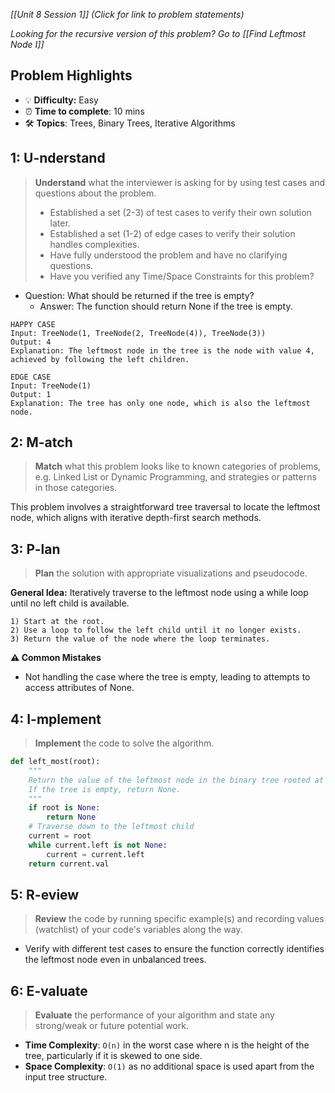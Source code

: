 *[[Unit 8 Session 1]] (Click for link to problem statements)*

*Looking for the recursive version of this problem?  Go to [[Find Leftmost Node I]]*

## Problem Highlights

* 💡 **Difficulty:** Easy
* ⏰ **Time to complete**: 10 mins
* 🛠️ **Topics**: Trees, Binary Trees, Iterative Algorithms
    
## 1: U-nderstand

> **Understand** what the interviewer is asking for by using test cases and questions about the problem.
> - Established a set (2-3) of test cases to verify their own solution later.
> - Established a set (1-2) of edge cases to verify their solution handles complexities.
> - Have fully understood the problem and have no clarifying questions.
> - Have you verified any Time/Space Constraints for this problem?

- Question: What should be returned if the tree is empty?
    - Answer: The function should return None if the tree is empty.

```
HAPPY CASE
Input: TreeNode(1, TreeNode(2, TreeNode(4)), TreeNode(3))
Output: 4
Explanation: The leftmost node in the tree is the node with value 4, achieved by following the left children.

EDGE CASE
Input: TreeNode(1)
Output: 1
Explanation: The tree has only one node, which is also the leftmost node.
```
 
## 2: M-atch

> **Match** what this problem looks like to known categories of problems, e.g. Linked List or Dynamic Programming, and strategies or patterns in those categories.

This problem involves a straightforward tree traversal to locate the leftmost node, which aligns with iterative depth-first search methods.

## 3: P-lan

> **Plan** the solution with appropriate visualizations and pseudocode.

**General Idea:** Iteratively traverse to the leftmost node using a while loop until no left child is available.

```
1) Start at the root.
2) Use a loop to follow the left child until it no longer exists.
3) Return the value of the node where the loop terminates.
```

**⚠️ Common Mistakes**

- Not handling the case where the tree is empty, leading to attempts to access attributes of None.

## 4: I-mplement

> **Implement** the code to solve the algorithm.

```python
def left_most(root):
    """
    Return the value of the leftmost node in the binary tree rooted at `root`.
    If the tree is empty, return None.
    """
    if root is None:
        return None
    # Traverse down to the leftmost child
    current = root
    while current.left is not None:
        current = current.left
    return current.val
```
   
## 5: R-eview

> **Review** the code by running specific example(s) and recording values (watchlist) of your code's variables along the way.

- Verify with different test cases to ensure the function correctly identifies the leftmost node even in unbalanced trees.

## 6: E-valuate

> **Evaluate** the performance of your algorithm and state any strong/weak or future potential work.

* **Time Complexity**: `O(n)` in the worst case where n is the height of the tree, particularly if it is skewed to one side.
* **Space Complexity**: `O(1)` as no additional space is used apart from the input tree structure.

